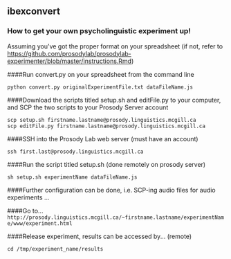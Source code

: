 ## ibexconvert

### How to get your own psycholinguistic experiment up!
Assuming you've got the proper format on your spreadsheet (if not, refer to https://github.com/prosodylab/prosodylab-experimenter/blob/master/instructions.Rmd)

####Run convert.py on your spreadsheet from the command line

``` {r, engine='bash', count_lines}
python convert.py originalExperimentFile.txt dataFileName.js 
```

####Download the scripts titled setup.sh and editFile.py to your computer, and SCP the two scripts to your Prosody Server account

``` {r, engine='bash', count_lines}
scp setup.sh firstname.lastname@prosody.linguistics.mcgill.ca
scp editFile.py firstname.lastname@prosody.linguistics.mcgill.ca
```

####SSH into the Prosody Lab web server (must have an account)

``` {r, engine='bash', count_lines}
ssh first.last@prosody.linguistics.mcgill.ca
```

####Run the script titled setup.sh (done remotely on prosody server)

``` {r, engine='bash', count_lines}
sh setup.sh experimentName dataFileName.js
```

####Further configuration can be done, i.e. SCP-ing audio files for audio experiments
...

####Go to...
`http://prosody.linguistics.mcgill.ca/~firstname.lastname/experimentName/www/experiment.html`


####Release experiment, results can be accessed by... (remote)

``` {r, engine='bash', count_lines}
cd /tmp/experiment_name/results
```
